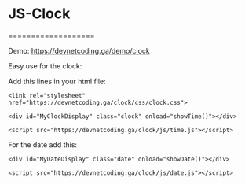 # JS-Clock
===================

Demo: https://devnetcoding.ga/demo/clock

Easy use for the clock:

Add this lines in your html file:

````
<link rel="stylesheet" href="https://devnetcoding.ga/clock/css/clock.css">
````

````
<div id="MyClockDisplay" class="clock" onload="showTime()"></div>
````

````
<script src="https://devnetcoding.ga/clock/js/time.js"></script>
````

For the date add this:

````
<div id="MyDateDisplay" class="date" onload="showDate()"></div>
````

````
<script src="https://devnetcoding.ga/clock/js/date.js"></script>
````
